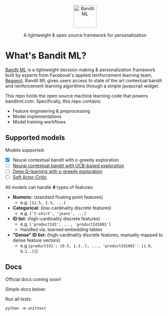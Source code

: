 <p align="center">
  <p align="center">
    <a href="https://banditml.com" target="_blank">
      <img src="https://gradient-app-bucket-public.s3.amazonaws.com/static/images/bandit_full_logo.png" alt="Bandit ML" height="72">
    </a>
  </p>
  <p align="center">
    A lightweight & open source framework for personalization
  </p>
</p>

# What's Bandit ML?

[Bandit ML](https://banditml.come) is a lightweight decision making & personalization framework built by experts from Facebook's applied reinforcement learning team, [Reagent](https://github.com/facebookresearch/ReAgent). Bandit ML gives users access to state of the art contextual bandit and reinforcement learning algorithms through a simple javascript widget.

This repo holds the open source machine learning code that powers banditml.com. Specifically, this repo contains:
- Feature engineering & preprocessing
- Model implementations
- Model training workflows

## Supported models

Models supported:
- [x] Neural contextual bandit with ε-greedy exploration
- [ ] [Neural contextual bandit with UCB-based exploration](https://arxiv.org/abs/1911.04462)
- [ ] [Deep Q-learning with ε-greedy exploration](https://www.cs.toronto.edu/~vmnih/docs/dqn.pdf)
- [ ] [Soft Actor-Critic](https://arxiv.org/abs/1801.01290)

All models can handle <b>4</b> types of features:
* <b>Numeric:</b> (standard floating point features)
  * e.g. `[12.5, 1.3, ...]`
* <b>Categorical:</b> (low-cardinality discrete features)
  * e.g. `['t-shirt', 'jeans', ...]`
* <b>ID list:</b> (high-cardinality discrete features)
  * e.g. `['productId1', ..., 'productId1001']`
  * Handled via. learned embedding tables
* <b>"Dense" ID list:</b> (high-cardinality discrete features, manually mapped to dense feature vectors)
  * e.g `[productId1': [0.5, 1.3..], ..., 'productId1001': [1.9, 0.1..]]`)

## Docs
Official docs coming soon!

Simple docs below:

Run all tests:
```
python -m unittest
```
